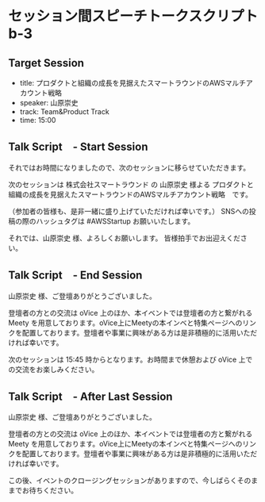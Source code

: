 # セッション間スピーチトークスクリプト b-3

## Target Session
- title: プロダクトと組織の成長を見据えたスマートラウンドのAWSマルチアカウント戦略
- speaker: 山原崇史
- track: Team&Product Track
- time: 15:00

## Talk Script　- Start Session

それではお時間になりましたので、次のセッションに移らせていただきます。

次のセッションは 株式会社スマートラウンド の 山原崇史 様よる プロダクトと組織の成長を見据えたスマートラウンドのAWSマルチアカウント戦略　です。

（参加者の皆様も、是非一緒に盛り上げていただければ幸いです。）
SNSへの投稿の際のハッシュタグは #AWSStartup お願いいたします。

それでは、山原崇史 様、よろしくお願いします。
皆様拍手でお出迎えください。

## Talk Script　- End Session

山原崇史 様、ご登壇ありがとうございました。

登壇者の方との交流は oVice 上のほか、本イベントでは登壇者の方と繋がれる Meety を用意しております。oVice上にMeetyの本インベと特集ページへのリンクを配置しております。登壇者や事業に興味がある方は是非積極的に活用いただければ幸いです。

次のセッションは 15:45 時からとなります。お時間まで休憩および oVice 上での交流をお楽しみください。

## Talk Script　- After Last Session

山原崇史 様、ご登壇ありがとうございました。

登壇者の方との交流は oVice 上のほか、本イベントでは登壇者の方と繋がれる Meety を用意しております。oVice上にMeetyの本インベと特集ページへのリンクを配置しております。登壇者や事業に興味がある方は是非積極的に活用いただければ幸いです。

この後、イベントのクロージングセッションがありますので、今しばらくそのままでお待ちください。
